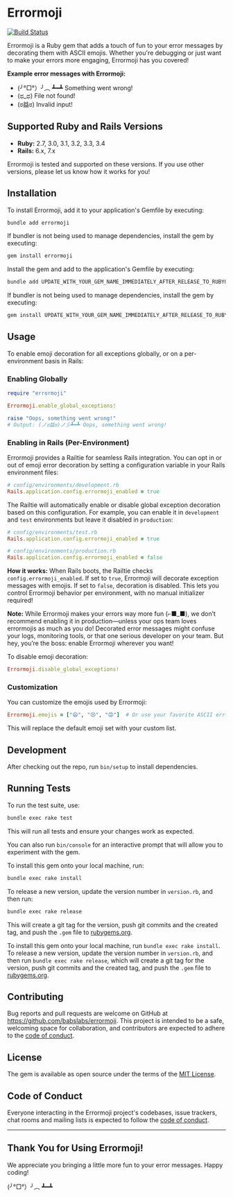 # Errormoji

[![Build Status](https://github.com/your_username/errormoji/actions/workflows/ci.yml/badge.svg)](https://github.com/your_username/errormoji/actions)

Errormoji is a Ruby gem that adds a touch of fun to your error messages by decorating them with ASCII emojis. Whether you're debugging or just want to make your errors more engaging, Errormoji has you covered!

**Example error messages with Errormoji:**
- (╯°□°）╯︵ ┻━┻ Something went wrong!
- (ಥ_ಥ) File not found!
- (ಠ益ಠ) Invalid input!

## Supported Ruby and Rails Versions

- **Ruby:** 2.7, 3.0, 3.1, 3.2, 3.3, 3.4
- **Rails:** 6.x, 7.x

Errormoji is tested and supported on these versions. If you use other versions, please let us know how it works for you!



## Installation

To install Errormoji, add it to your application's Gemfile by executing:

```bash
bundle add errormoji
```

If bundler is not being used to manage dependencies, install the gem by executing:

```bash
gem install errormoji
```

Install the gem and add to the application's Gemfile by executing:

```bash
bundle add UPDATE_WITH_YOUR_GEM_NAME_IMMEDIATELY_AFTER_RELEASE_TO_RUBYGEMS_ORG
```

If bundler is not being used to manage dependencies, install the gem by executing:

```bash
gem install UPDATE_WITH_YOUR_GEM_NAME_IMMEDIATELY_AFTER_RELEASE_TO_RUBYGEMS_ORG
```

## Usage

To enable emoji decoration for all exceptions globally, or on a per-environment basis in Rails:

### Enabling Globally
```ruby
require "errormoji"

Errormoji.enable_global_exceptions!

raise "Oops, something went wrong!"
# Output: (ノಠ益ಠ)ノ彡┻━┻ Oops, something went wrong!
```

### Enabling in Rails (Per-Environment)

Errormoji provides a Railtie for seamless Rails integration. You can opt in or out of emoji error decoration by setting a configuration variable in your Rails environment files:

```ruby
# config/environments/development.rb
Rails.application.config.errormoji_enabled = true
```

The Railtie will automatically enable or disable global exception decoration based on this configuration. For example, you can enable it in `development` and `test` environments but leave it disabled in `production`:

```ruby
# config/environments/test.rb
Rails.application.config.errormoji_enabled = true

# config/environments/production.rb
Rails.application.config.errormoji_enabled = false
```

**How it works:**
When Rails boots, the Railtie checks `config.errormoji_enabled`. If set to `true`, Errormoji will decorate exception messages with emojis. If set to `false`, decoration is disabled. This lets you control Errormoji behavior per environment, with no manual initializer required!

**Note:**
While Errormoji makes your errors way more fun (⌐■_■), we don’t recommend enabling it in production—unless your ops team loves errormojis as much as you do! Decorated error messages might confuse your logs, monitoring tools, or that one serious developer on your team. But hey, you’re the boss: enable Errormoji wherever you want!

To disable emoji decoration:

```ruby
Errormoji.disable_global_exceptions!
```

### Customization

You can customize the emojis used by Errormoji:

```ruby
Errormoji.emojis = ["😄", "😢", "😡"]  # Or use your favorite ASCII errormojis!
```

This will replace the default emoji set with your custom list.

## Development

After checking out the repo, run `bin/setup` to install dependencies.

## Running Tests

To run the test suite, use:

```bash
bundle exec rake test
```

This will run all tests and ensure your changes work as expected.

You can also run `bin/console` for an interactive prompt that will allow you to experiment with the gem.

To install this gem onto your local machine, run:

```bash
bundle exec rake install
```

To release a new version, update the version number in `version.rb`, and then run:

```bash
bundle exec rake release
```

This will create a git tag for the version, push git commits and the created tag, and push the `.gem` file to [rubygems.org](https://rubygems.org).

To install this gem onto your local machine, run `bundle exec rake install`. To release a new version, update the version number in `version.rb`, and then run `bundle exec rake release`, which will create a git tag for the version, push git commits and the created tag, and push the `.gem` file to [rubygems.org](https://rubygems.org).

## Contributing

Bug reports and pull requests are welcome on GitHub at https://github.com/babslabs/errormoji. This project is intended to be a safe, welcoming space for collaboration, and contributors are expected to adhere to the [code of conduct](https://github.com/babslabs/errormoji/blob/main/CODE_OF_CONDUCT.md).

## License

The gem is available as open source under the terms of the [MIT License](https://opensource.org/licenses/MIT).

## Code of Conduct

Everyone interacting in the Errormoji project's codebases, issue trackers, chat rooms and mailing lists is expected to follow the [code of conduct](https://github.com/[USERNAME]/errormoji/blob/main/CODE_OF_CONDUCT.md).

---

## Thank You for Using Errormoji!

We appreciate you bringing a little more fun to your error messages. Happy coding!

(╯°□°）╯︵ ┻━┻

